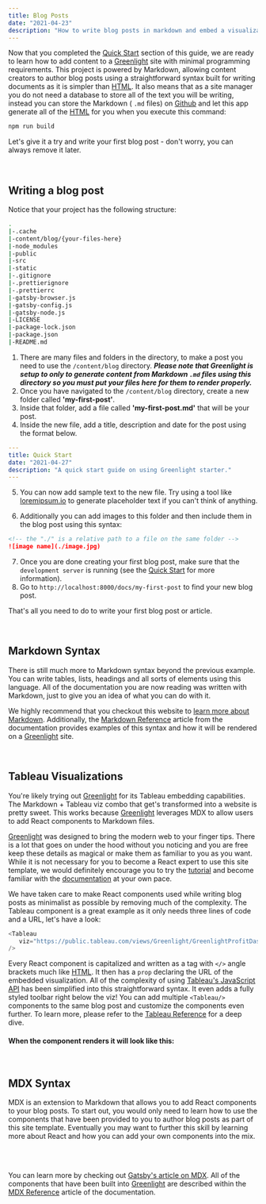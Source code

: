 ```yaml
---
title: Blog Posts
date: "2021-04-23"
description: "How to write blog posts in markdown and embed a visualization"
---
```


Now that you completed the [Quick Start](/docs/quick-start) section of this guide, we are ready to learn how to add
content to a [Greenlight](/) site with minimal programming requirements. This project is powered by <Ext color="has-text-md" to="https://www.markdownguide.org/">Markdown</Ext>, allowing content creators to author blog posts using a straightforward syntax built for writing documents as it is simpler than [HTML](https://html.com/). It also means that as a site manager you do not need a database to store all of the text you will be writing, instead you can store the <Ext color="has-text-md" to="https://www.markdownguide.org/">Markdown</Ext> ( `.md` files) on [Github](https://github.com/) and let this app generate all of the [HTML](https://html.com/) for you when you execute this command:

```bash
npm run build
```

Let's give it a try and write your first blog post - don't worry, you can always remove it later.

<br/>

## Writing a blog post

Notice that your project has the following structure:

```bash {3}
.
|-.cache
|-content/blog/{your-files-here}
|-node_modules
|-public
|-src
|-static
|-.gitignore
|-.prettierignore
|-.prettierrc
|-gatsby-browser.js
|-gatsby-config.js
|-gatsby-node.js
|-LICENSE
|-package-lock.json
|-package.json
|-README.md
```

1. There are many files and folders in the directory, to make a post you need to use the `/content/blog` directory. ***Please note that Greenlight is setup to only to generate content from Markdown `.md` files using this directory so you must put your files here for them to render properly.***
2. Once you have navigated to the `/content/blog` directory, create a new folder called **'my-first-post'**.
3. Inside that folder, add a file called **'my-first-post.md'** that will be your post.
4. Inside the new file, add a title, description and date for the post using the format below.

```yaml
---
title: Quick Start
date: "2021-04-27"
description: "A quick start guide on using Greenlight starter."
---
```
5. You can now add sample text to the new file. Try using a tool like [loremipsum.io](https://loremipsum.io/) to generate placeholder text if you can't think of anything.

6. Additionally you can add images to this folder and then include them in the blog post using this syntax:
```markdown
<!-- the "./" is a relative path to a file on the same folder -->
![image name](./image.jpg)
```
7. Once you are done creating your first blog post, make sure that the `development server` is running (see the [Quick Start](/docs/quick-start/#scripts) for more information).
8. Go to `http://localhost:8000/docs/my-first-post` to find your new blog post.

That's all you need to do to write your first blog post or article.

<br/>

## Markdown Syntax

There is still much more to <Ext color="has-text-md" to="https://www.markdownguide.org/">Markdown syntax</Ext> beyond the previous example. You can write tables, lists, headings and all sorts of elements using this language. All of the documentation you are now reading was written with <Ext color="has-text-md" to="https://www.markdownguide.org/">Markdown</Ext>, just to give you an idea of what you can do with it.

We highly recommend that you checkout this website to [learn more about Markdown](https://www.markdownguide.org/). Additionally, the [Markdown Reference](/docs/markdown-reference) article from the documentation provides examples of this syntax and how it will be rendered on a [Greenlight](/) site.

<br/>

## Tableau Visualizations

You're likely trying out [Greenlight](/) for its <Ext color="has-text-tableau" to="https://www.tableau.com/">Tableau</Ext> embedding capabilities. The <Ext color="has-text-md" to="https://www.markdownguide.org/">Markdown</Ext> + <Ext color="has-text-tableau" to="https://www.tableau.com/">Tableau</Ext> viz combo that get's transformed into a website is pretty sweet. This works because [Greenlight](/) leverages <Ext color="has-text-mdx" to="https://mdxjs.com/getting-started/">MDX</Ext> to allow users to add <Ext color="has-text-react" to="https://reactjs.org/">React</Ext> components to <Ext color="has-text-md" to="https://www.markdownguide.org/">Markdown</Ext> files.

[Greenlight](/) was designed to bring the modern web to your finger tips. There is a lot that goes on under the hood without you noticing and you are free keep these details as magical or make them as familiar to you as you want. While it is not necessary for you to become a <Ext color="has-text-react" to="https://reactjs.org/">React</Ext> expert to use this site template, we would definitely encourage you to try the [tutorial](https://reactjs.org/tutorial/tutorial.html) and become familiar with the [documentation](https://reactjs.org/docs/getting-started.html) at your own pace.

We have taken care to make <Ext color="has-text-react" to="https://reactjs.org/">React</Ext> components used while writing blog posts as minimalist as possible by removing much of the complexity. The <Ext color="has-text-tableau" to="https://www.tableau.com/">Tableau</Ext> component is a great example as it only needs three lines of code and a URL, let's have a look:

```js {numberLines}
<Tableau
   viz="https://public.tableau.com/views/Greenlight/GreenlightProfitDashboard"
/>
```

Every <Ext color="has-text-react" to="https://reactjs.org/">React</Ext> component is capitalized and written as a tag with `</>` angle brackets much like [HTML](https://html.com/). It then has a `prop` declaring the URL of the embedded visualization. All of the complexity of using [Tableau's JavaScript API](https://help.tableau.com/current/api/js_api/en-us/JavaScriptAPI/js_api_ref.htm) has been simplified into this straightforward syntax. It even adds a fully styled toolbar right below the viz! You can add multiple `<Tableau/>` components to the same blog post and customize the components even further. To learn more, please refer to the [Tableau Reference](/docs/tableau-reference) for a deep dive.

#### When the component renders it will look like this:

<Tableau
   viz="https://public.tableau.com/views/Greenlight/GreenlightProfitDashboard"
/>

<br/>

## MDX Syntax

<Ext color="has-text-mdx" to="https://mdxjs.com/getting-started/">MDX</Ext> is an extension to <Ext color="has-text-md" to="https://www.markdownguide.org/">Markdown</Ext> that allows you to add <Ext color="has-text-react" to="https://reactjs.org/">React</Ext> components to your blog posts. To start out, you would only need to learn how to use the components that have been provided to you to author blog posts as part of this site template. Eventually you may want to further this skill by learning more about <Ext color="has-text-react" to="https://reactjs.org/">React</Ext> and how you can add your own components into the mix.

<br/>
<br/>

You can learn more by checking out [Gatsby's article on MDX](https://www.gatsbyjs.com/docs/glossary/mdx/). All of the components that have been built into [Greenlight](/) are described within the [MDX Reference](/docs/mdx-reference) article of the documentation.